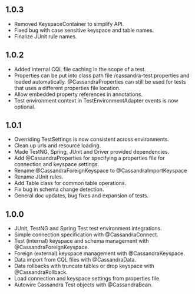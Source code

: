 ## 1.0.3
- Removed KeyspaceContainer to simplify API.
- Fixed bug with case sensitive keyspace and table names.
- Finalize JUnit rule names.
## 1.0.2
- Added internal CQL file caching in the scope of a test.
- Properties can be put into class path file /cassandra-test.properties and loaded automatically. @CassandraProperties can still be used for tests that uses a different properties file location.
- Allow embedded property references in annotations.
- Test environment context in TestEnvironmentAdapter events is now optional.
## 1.0.1
- Overriding TestSettings is now consistent across environments.
- Clean up urls and resource loading.
- Made TestNG, Spring, JUnit and Driver provided dependencies.
- Add @CassandraProperties for specifying a properties file for connection and keyspace settings.
- Rename @CassandraForeignKeyspace to @CassandraImportKeyspace
- Rename JUnit rules.
- Add Table class for common table operations.
- Fix bug in schema change detection.
- General doc updates, bug fixes and expansion of tests.
## 1.0.0
- JUnit, TestNG and Spring Test test environment integrations.
- Simple connection specification with @CassandraConnect.
- Test (internal) keyspace and schema management with @CassandraForeignKeyspace.
- Foreign (external) keyspace management with @CassandraKeyspace.
- Data import from CQL files with @CassandraData.
- Data rollbacks with truncate tables or drop keyspace with @CassandraRollback.
- Load connection and keyspace settings from properties file.
- Autowire Cassandra Test objects with @CassandraBean.
